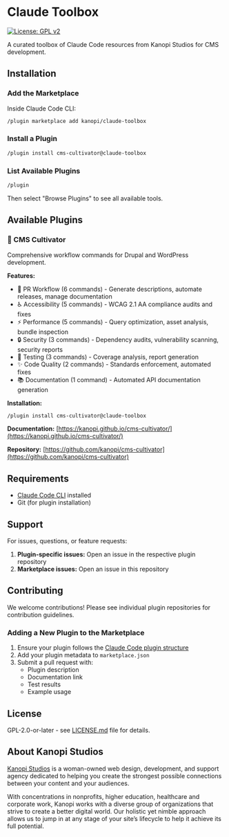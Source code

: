 # Claude Toolbox

[![License: GPL v2](https://img.shields.io/badge/License-GPL%20v2-blue.svg)](https://www.gnu.org/licenses/gpl-2.0)

A curated toolbox of Claude Code resources from Kanopi Studios for CMS development.

## Installation

### Add the Marketplace

Inside Claude Code CLI:

```bash
/plugin marketplace add kanopi/claude-toolbox
```

### Install a Plugin

```bash
/plugin install cms-cultivator@claude-toolbox
```

### List Available Plugins

```bash
/plugin
```

Then select "Browse Plugins" to see all available tools.

## Available Plugins

### 🌱 CMS Cultivator

Comprehensive workflow commands for Drupal and WordPress development.

**Features:**
- 📝 PR Workflow (6 commands) - Generate descriptions, automate releases, manage documentation
- ♿ Accessibility (5 commands) - WCAG 2.1 AA compliance audits and fixes
- ⚡ Performance (5 commands) - Query optimization, asset analysis, bundle inspection
- 🔒 Security (3 commands) - Dependency audits, vulnerability scanning, security reports
- 🧪 Testing (3 commands) - Coverage analysis, report generation
- ✨ Code Quality (2 commands) - Standards enforcement, automated fixes
- 📚 Documentation (1 command) - Automated API documentation generation

**Installation:**
```bash
/plugin install cms-cultivator@claude-toolbox
```

**Documentation:** [https://kanopi.github.io/cms-cultivator/](https://kanopi.github.io/cms-cultivator/)

**Repository:** [https://github.com/kanopi/cms-cultivator](https://github.com/kanopi/cms-cultivator)

## Requirements

- [Claude Code CLI](https://docs.claude.com/en/docs/claude-code) installed
- Git (for plugin installation)

## Support

For issues, questions, or feature requests:

1. **Plugin-specific issues:** Open an issue in the respective plugin repository
2. **Marketplace issues:** Open an issue in this repository

## Contributing

We welcome contributions! Please see individual plugin repositories for contribution guidelines.

### Adding a New Plugin to the Marketplace

1. Ensure your plugin follows the [Claude Code plugin structure](https://docs.claude.com/en/docs/claude-code/plugins)
2. Add your plugin metadata to `marketplace.json`
3. Submit a pull request with:
   - Plugin description
   - Documentation link
   - Test results
   - Example usage

## License

GPL-2.0-or-later - see [LICENSE.md](LICENSE.md) file for details.

## About Kanopi Studios

[Kanopi Studios](https://kanopi.com) is a woman-owned web design, development, and support agency dedicated to helping you create the strongest possible connections between your content and your audiences.

With concentrations in nonprofits, higher education, healthcare and corporate work, Kanopi works with a diverse group of organizations that strive to create a better digital world. Our holistic yet nimble approach allows us to jump in at any stage of your site’s lifecycle to help it achieve its full potential.
